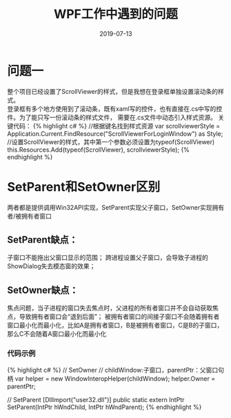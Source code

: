 ﻿---
layout: post
title:  "WPF工作中遇到的问题"
date:   2019-07-13 
categories: jekyll update
---
# 问题一
整个项目已经设置了ScrollViewer的样式，但是我想在登录框单独设置滚动条的样式。<br>
登录框有多个地方使用到了滚动条，既有xaml写的控件，也有直接在.cs中写的控件。为了能只写一份滚动条的样式文件，
需要在.cs文件中动态引入样式资源。
关键代码：
{% highlight c# %}
//根据键名找到样式资源
var scrollviewerStyle = Application.Current.FindResource("ScrollViewerForLoginWindow") as Style;
//设置ScrollViewer的样式，其中第一个参数必须设置为typeof(ScrollViewer)
this.Resources.Add(typeof(ScrollViewer), scrollviewerStyle);
{% endhighlight %}
# SetParent和SetOwner区别
两者都是提供调用Win32API实现，SetParent实现父子窗口，SetOwner实现拥有者/被拥有者窗口
## SetParent缺点：
子窗口不能拖出父窗口显示的范围；
跨进程设置父子窗口，会导致子进程的ShowDialog失去模态窗的效果；
## SetOwner缺点：
焦点问题，当子进程的窗口失去焦点时，父进程的所有者窗口并不会自动获取焦点，导致拥有者窗口会“退到后面”；
被拥有者窗口的间接子窗口不会随着拥有者窗口最小化而最小化，比如A是拥有者窗口，B是被拥有者窗口，C是B的子窗口，
那么C不会随着A窗口最小化而最小化
### 代码示例
{% highlight c# %}
// SetOwner
// childWindow:子窗口，parentPtr：父窗口句柄
var helper = new WindowInteropHelper(childWindow);
helper.Owner = parentPtr;

// SetParent
[DllImport("user32.dll")]
public static extern IntPtr SetParent(IntPtr hWndChild, IntPtr hWndParent);
{% endhighlight %}

